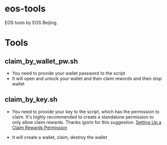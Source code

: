 # eos-tools
EOS tools by EOS Beijing.

# Tools
## claim_by_wallet_pw.sh
- You need to provide your wallet password to the script
- It will open and unlock your wallet and then claim rewords and then stop wallet

## claim_by_key.sh
- You need to provide your key to the script, which has the permission to claim. It's highly recommended to create a standalone permission to only allow claim rewards. Thanks *igorls* for this suggestion. [Setting Up a Claim Rewards Permission](https://www.eosdocs.io/bp/tips/#setting-up-a-claim-rewards-permission)

- It will create a wallet, claim, destroy the wallet